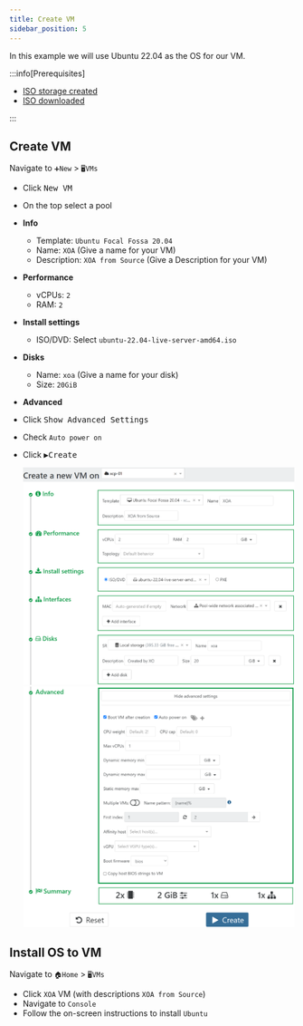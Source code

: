 ```yaml
---
title: Create VM
sidebar_position: 5
---
```


In this example we will use Ubuntu 22.04 as the OS for our VM.

:::info[Prerequisites]

- [ISO storage created](./create-iso-storage#create-iso-storage-in-xoa)
- [ISO downloaded](./create-iso-storage#download-iso)

:::

## Create VM

Navigate to `➕New` > `🖥️VMs`

- Click <kbd>New VM</kbd>
- On the top select a pool
- **Info**
  - Template: `Ubuntu Focal Fossa 20.04`
  - Name: `XOA` (Give a name for your VM)
  - Description: `XOA from Source` (Give a Description for your VM)
- **Performance**
  - vCPUs: `2`
  - RAM: `2`
- **Install settings**
  - ISO/DVD: Select `ubuntu-22.04-live-server-amd64.iso`
- **Disks**
  - Name: `xoa` (Give a name for your disk)
  - Size: `20GiB`
- **Advanced**
- Click <kbd>Show Advanced Settings</kbd>
- Check `Auto power on`
- Click <kbd>▶️Create</kbd>

  ![xoa-source-vm1](./img/xoa-source-vm1.png)
  ![xoa-source-vm2](./img/xoa-source-vm2.png)

## Install OS to VM

Navigate to `🏠Home` > `🖥️VMs`

- Click `XOA` VM (with descriptions `XOA from Source`)
- Navigate to `Console`
- Follow the on-screen instructions to install `Ubuntu`
